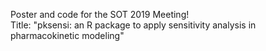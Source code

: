 Poster and code for the SOT 2019 Meeting!   
Title: "pksensi: an R package to apply sensitivity analysis in pharmacokinetic modeling"
